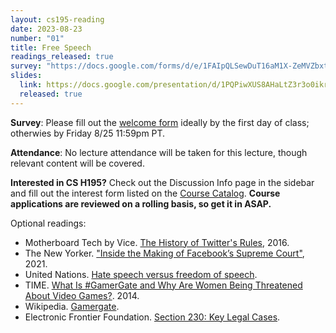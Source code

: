 ```yaml
---
layout: cs195-reading
date: 2023-08-23
number: "01"
title: Free Speech
readings_released: true
survey: "https://docs.google.com/forms/d/e/1FAIpQLSewDuT16aM1X-ZeMVZbxtNLXlBH8inuHwqoxJDaKrXqT56_zQ/viewform?usp=sf_link"
slides:
  link: https://docs.google.com/presentation/d/1PQPiwXUS8AHaLtZ3r3o0ikr9_aayGU8EpSyrxqVKPpg/edit?usp=sharing
  released: true
---
```


**Survey**: Please fill out the [welcome form]({{page.survey}}) ideally by the first day of class; otherwies by Friday 8/25 11:59pm PT.

**Attendance**: No lecture attendance will be taken for this lecture, though relevant content will be covered.

**Interested in CS H195?** Check out the Discussion Info page in the sidebar and fill out the interest form listed on the [Course Catalog](https://classes.berkeley.edu/content/2023-fall-compsci-h195-001-lec-001). **Course applications are reviewed on a rolling basis, so get it in ASAP.**

Optional readings:

- Motherboard Tech by Vice. [The History of Twitter's Rules](https://www.vice.com/en/article/z43xw3/the-history-of-twitters-rules), 2016.
- The New Yorker. ["Inside the Making of Facebook’s Supreme Court"](https://www.newyorker.com/tech/annals-of-technology/inside-the-making-of-facebooks-supreme-court), 2021.
- United Nations. [Hate speech versus freedom of speech](https://www.un.org/en/hate-speech/understanding-hate-speech/hate-speech-versus-freedom-of-speech).
- TIME. [What Is #GamerGate and Why Are Women Being Threatened About Video Games?](https://time.com/3510381/gamergate-faq/). 2014.
- Wikipedia. [Gamergate](https://en.wikipedia.org/wiki/Gamergate_(harassment_campaign)).
- Electronic Frontier Foundation. [Section 230: Key Legal Cases](https://www.eff.org/issues/cda230/legal).

